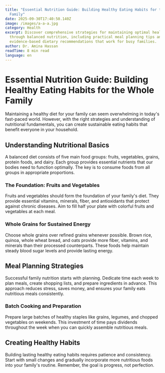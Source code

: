 ```yaml
---
title: "Essential Nutrition Guide: Building Healthy Eating Habits for the Whole
  Family"
date: 2025-09-30T17:40:50.140Z
image: /images/a-a-a.jpg
category: Health
excerpt: Discover comprehensive strategies for maintaining optimal health
  through balanced nutrition, including practical meal planning tips and
  evidence-based dietary recommendations that work for busy families.
author: Dr. Amina Hassan
readTime: 8 min read
language: en
---
```


# Essential Nutrition Guide: Building Healthy Eating Habits for the Whole Family

Maintaining a healthy diet for your family can seem overwhelming in today's fast-paced world. However, with the right strategies and understanding of nutritional fundamentals, you can create sustainable eating habits that benefit everyone in your household.

## Understanding Nutritional Basics

A balanced diet consists of five main food groups: fruits, vegetables, grains, protein foods, and dairy. Each group provides essential nutrients that our bodies need to function optimally. The key is to consume foods from all groups in appropriate proportions.

### The Foundation: Fruits and Vegetables

Fruits and vegetables should form the foundation of your family's diet. They provide essential vitamins, minerals, fiber, and antioxidants that protect against chronic diseases. Aim to fill half your plate with colorful fruits and vegetables at each meal.

### Whole Grains for Sustained Energy

Choose whole grains over refined grains whenever possible. Brown rice, quinoa, whole wheat bread, and oats provide more fiber, vitamins, and minerals than their processed counterparts. These foods help maintain steady blood sugar levels and provide lasting energy.

## Meal Planning Strategies

Successful family nutrition starts with planning. Dedicate time each week to plan meals, create shopping lists, and prepare ingredients in advance. This approach reduces stress, saves money, and ensures your family eats nutritious meals consistently.

### Batch Cooking and Preparation

Prepare large batches of healthy staples like grains, legumes, and chopped vegetables on weekends. This investment of time pays dividends throughout the week when you can quickly assemble nutritious meals.

## Creating Healthy Habits

Building lasting healthy eating habits requires patience and consistency. Start with small changes and gradually incorporate more nutritious foods into your family's routine. Remember, the goal is progress, not perfection.
